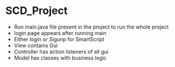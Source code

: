 # SCD_Project
- Run main.java file present in the project to run the whole project
- login page appears after running main
- Either login or Sigunp for SmartScript
- View contains Gui
- Controller has action listeners of all gui
- Model has classes with business logic 
